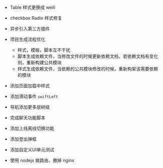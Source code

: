 

<!-- - 缩小到平板状态，修复小图标不能展开 -->
<!-- - 修复 popover 箭头问题 -->
- Table 样式更换成 weili
- checkbox Radio 样式修复
- 异步引入第三方插件 
- 项目生成流程优化
  - 样式，模板，脚本互不干扰
  - 脚本生成依赖文件，当修改文件的时候更新依赖文档，若依赖文档有变化则，重新构建公共模块
  - 样式生成依赖文件，当依赖的公共模块修改的时候，重新构架该需要依赖的模块

- 添加页面加载中样式
- 添加滑动事件 `swiftLeft`
- 导航添加更多层树级
- 完成聊天功能脚本
- 添加上线离线切换功能
- 添加登出弹框

- 添加自定义UI单元测试
- 使用 nodejs 做路由，撤掉 nginx
